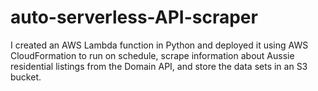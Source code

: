 # auto-serverless-API-scraper
I created an AWS Lambda function in Python and deployed it using AWS CloudFormation to run on schedule, scrape information about Aussie residential listings from the Domain API, and store the data sets in an S3 bucket. 
